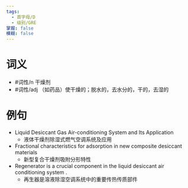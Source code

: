 ```yaml
---
tags:
  - 首字母/D
  - 级别/GRE
掌握: false
模糊: false
---
```

# 词义
- #词性/n  干燥剂
- #词性/adj  （如药品）使干燥的；脱水的，去水分的，干的，去湿的
# 例句
- Liquid Desiccant Gas Air-conditioning System and Its Application
	- 液体干燥剂除湿式燃气空调系统及应用
- Fractional characteristics for adsorption in new composite desiccant materials
	- 新型复合干燥剂吸附分形特性
- Regenerator is a crucial component in the liquid desiccant air conditioning system .
	- 再生器是溶液除湿空调系统中的重要传热传质部件
